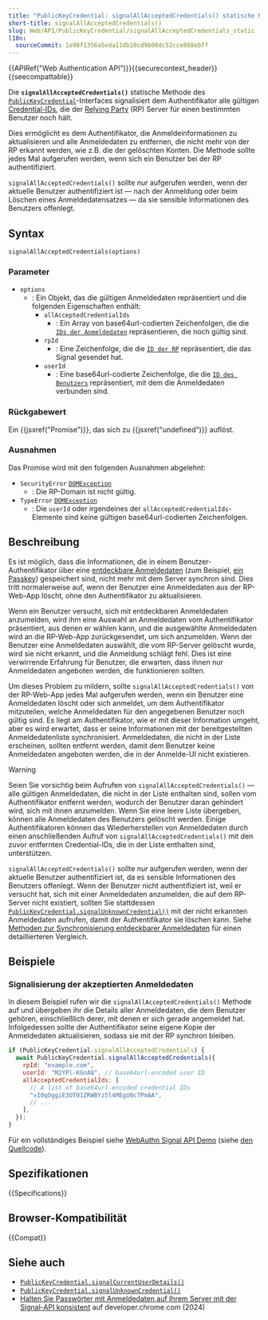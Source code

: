 ```yaml
---
title: "PublicKeyCredential: signalAllAcceptedCredentials() statische Methode"
short-title: signalAllAcceptedCredentials()
slug: Web/API/PublicKeyCredential/signalAllAcceptedCredentials_static
l10n:
  sourceCommit: 1e98f1356a5eda11db10cd9b08dc52cce868ebff
---
```


{{APIRef("Web Authentication API")}}{{securecontext_header}}{{seecompattable}}

Die **`signalAllAcceptedCredentials()`** statische Methode des [`PublicKeyCredential`](/de/docs/Web/API/PublicKeyCredential)-Interfaces signalisiert dem Authentifikator alle gültigen [Credential-IDs](/de/docs/Web/API/PublicKeyCredentialRequestOptions#id), die der [Relying Party](https://en.wikipedia.org/wiki/Relying_party) (RP) Server für einen bestimmten Benutzer noch hält.

Dies ermöglicht es dem Authentifikator, die Anmeldeinformationen zu aktualisieren und alle Anmeldedaten zu entfernen, die nicht mehr von der RP erkannt werden, wie z.B. die der gelöschten Konten. Die Methode sollte jedes Mal aufgerufen werden, wenn sich ein Benutzer bei der RP authentifiziert.

`signalAllAcceptedCredentials()` sollte _nur_ aufgerufen werden, wenn der aktuelle Benutzer authentifiziert ist — nach der Anmeldung oder beim Löschen eines Anmeldedatensatzes — da sie sensible Informationen des Benutzers offenlegt.

## Syntax

```js-nolint
signalAllAcceptedCredentials(options)
```

### Parameter

- `options`
  - : Ein Objekt, das die gültigen Anmeldedaten repräsentiert und die folgenden Eigenschaften enthält:
    - `allAcceptedCredentialIds`
      - : Ein Array von base64url-codierten Zeichenfolgen, die die [`IDs der Anmeldedaten`](/de/docs/Web/API/PublicKeyCredentialRequestOptions#id) repräsentieren, die noch gültig sind.
    - `rpId`
      - : Eine Zeichenfolge, die die [`ID der RP`](/de/docs/Web/API/PublicKeyCredentialCreationOptions#id_2) repräsentiert, die das Signal gesendet hat.
    - `userId`
      - : Eine base64url-codierte Zeichenfolge, die die [`ID des Benutzers`](/de/docs/Web/API/PublicKeyCredentialCreationOptions#id_3) repräsentiert, mit dem die Anmeldedaten verbunden sind.

### Rückgabewert

Ein {{jsxref("Promise")}}, das sich zu {{jsxref("undefined")}} auflöst.

### Ausnahmen

Das Promise wird mit den folgenden Ausnahmen abgelehnt:

- `SecurityError` [`DOMException`](/de/docs/Web/API/DOMException)
  - : Die RP-Domain ist nicht gültig.
- `TypeError` [`DOMException`](/de/docs/Web/API/DOMException)
  - : Die `userId` oder irgendeines der `allAcceptedCredentialIds`-Elemente sind keine gültigen base64url-codierten Zeichenfolgen.

## Beschreibung

Es ist möglich, dass die Informationen, die in einem Benutzer-Authentifikator über eine [entdeckbare Anmeldedaten](/de/docs/Web/API/Web_Authentication_API#discoverable_credentials_and_conditional_mediation) (zum Beispiel, [ein Passkey](https://passkeys.dev/)) gespeichert sind, nicht mehr mit dem Server synchron sind. Dies tritt normalerweise auf, wenn der Benutzer eine Anmeldedaten aus der RP-Web-App löscht, ohne den Authentifikator zu aktualisieren.

Wenn ein Benutzer versucht, sich mit entdeckbaren Anmeldedaten anzumelden, wird ihm eine Auswahl an Anmeldedaten vom Authentifikator präsentiert, aus denen er wählen kann, und die ausgewählte Anmeldedaten wird an die RP-Web-App zurückgesendet, um sich anzumelden. Wenn der Benutzer eine Anmeldedaten auswählt, die vom RP-Server gelöscht wurde, wird sie nicht erkannt, und die Anmeldung schlägt fehl. Dies ist eine verwirrende Erfahrung für Benutzer, die erwarten, dass ihnen nur Anmeldedaten angeboten werden, die funktionieren sollten.

Um dieses Problem zu mildern, sollte `signalAllAcceptedCredentials()` von der RP-Web-App jedes Mal aufgerufen werden, wenn ein Benutzer eine Anmeldedaten löscht oder sich anmeldet, um dem Authentifikator mitzuteilen, welche Anmeldedaten für den angegebenen Benutzer noch gültig sind. Es liegt am Authentifikator, wie er mit dieser Information umgeht, aber es wird erwartet, dass er seine Informationen mit der bereitgestellten Anmeldedatenliste synchronisiert. Anmeldedaten, die nicht in der Liste erscheinen, sollten entfernt werden, damit dem Benutzer keine Anmeldedaten angeboten werden, die in der Anmelde-UI nicht existieren.

> [!WARNING]
> Seien Sie vorsichtig beim Aufrufen von `signalAllAcceptedCredentials()` — alle gültigen Anmeldedaten, die nicht in der Liste enthalten sind, sollen vom Authentifikator entfernt werden, wodurch der Benutzer daran gehindert wird, sich mit ihnen anzumelden. Wenn Sie eine leere Liste übergeben, können alle Anmeldedaten des Benutzers gelöscht werden. Einige Authentifikatoren können das Wiederherstellen von Anmeldedaten durch einen anschließenden Aufruf von `signalAllAcceptedCredentials()` mit den zuvor entfernten Credential-IDs, die in der Liste enthalten sind, unterstützen.

`signalAllAcceptedCredentials()` sollte _nur_ aufgerufen werden, wenn der aktuelle Benutzer authentifiziert ist, da es sensible Informationen des Benutzers offenlegt. Wenn der Benutzer nicht authentifiziert ist, weil er versucht hat, sich mit einer Anmeldedaten anzumelden, die auf dem RP-Server nicht existiert, sollten Sie stattdessen [`PublicKeyCredential.signalUnknownCredential()`](/de/docs/Web/API/PublicKeyCredential/signalUnknownCredential_static) mit der nicht erkannten Anmeldedaten aufrufen, damit der Authentifikator sie löschen kann. Siehe [Methoden zur Synchronisierung entdeckbarer Anmeldedaten](/de/docs/Web/API/Web_Authentication_API#discoverable_credential_synchronization_methods) für einen detaillierteren Vergleich.

## Beispiele

### Signalisierung der akzeptierten Anmeldedaten

In diesem Beispiel rufen wir die `signalAllAcceptedCredentials()` Methode auf und übergeben ihr die Details aller Anmeldedaten, die dem Benutzer gehören, einschließlich derer, mit denen er sich gerade angemeldet hat. Infolgedessen sollte der Authentifikator seine eigene Kopie der Anmeldedaten aktualisieren, sodass sie mit der RP synchron bleiben.

```js
if (PublicKeyCredential.signalAllAcceptedCredentials) {
  await PublicKeyCredential.signalAllAcceptedCredentials({
    rpId: "example.com",
    userId: "M2YPl-KGnA8", // base64url-encoded user ID
    allAcceptedCredentialIds: [
      // A list of base64url-encoded credential IDs
      "vI0qOggiE3OT01ZRWBYz5l4MEgU0c7PmAA",
      // ...
    ],
  });
}
```

Für ein vollständiges Beispiel siehe [WebAuthn Signal API Demo](https://signal-api-demo.glitch.me/) (siehe [den Quellcode](https://glitch.com/edit/#!/signal-api-demo?path=site.js)).

## Spezifikationen

{{Specifications}}

## Browser-Kompatibilität

{{Compat}}

## Siehe auch

- [`PublicKeyCredential.signalCurrentUserDetails()`](/de/docs/Web/API/PublicKeyCredential/signalCurrentUserDetails_static)
- [`PublicKeyCredential.signalUnknownCredential()`](/de/docs/Web/API/PublicKeyCredential/signalUnknownCredential_static)
- [Halten Sie Passwörter mit Anmeldedaten auf Ihrem Server mit der Signal-API konsistent](https://developer.chrome.com/docs/identity/webauthn-signal-api) auf developer.chrome.com (2024)
